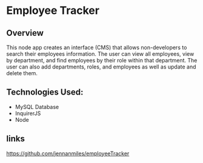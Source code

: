# Employee Tracker

## Overview
This node app creates an interface (CMS) that allows non-developers to search their employees information. The user can view all employees, view by department, and find employees by their role within that department. The user can also add departments, roles, and employees as well as update and delete them. 

## Technologies Used:
* MySQL Database
* InquirerJS
* Node

## links
https://github.com/jennanmiles/employeeTracker
